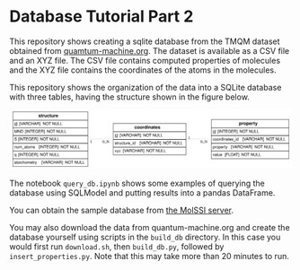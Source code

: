 
# Database Tutorial Part 2

This repository shows creating a sqlite database from the TMQM dataset obtained from [quamtum-machine.org](http://quantum-machine.org/datasets/).
The dataset is available as a CSV file and an XYZ file. The CSV file contains computed properties of molecules and the XYZ file contains the coordinates of the atoms in the molecules.

This repository shows the organization of the data into a SQLite database with three tables, having the structure shown in the figure below.

![Database Structure](database_structure.svg)

The notebook `query_db.ipynb` shows some examples of querying the database using SQLModel and putting results into a pandas DataFrame.

You can obtain the sample database from [the MolSSI server](https://pneuma.chem.vt.edu/tmqm_example/tmqm.db/).

You may also download the data from quantum-machine.org and create the database yourself using scripts in the `build_db` directory. 
In this case you would first run `download.sh`, then `build_db.py`, followed by `insert_properties.py`. Note that this may take more than 20 minutes to run.